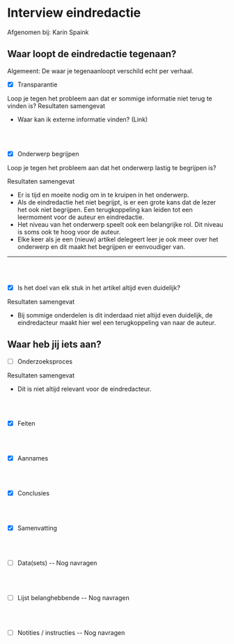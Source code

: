 # Interview eindredactie


Afgenomen bij: Karin Spaink

## Waar loopt de eindredactie tegenaan?




Algemeent:
De waar je tegenaanloopt verschild echt per verhaal.


- [x] Transparantie

Loop je tegen het probleem aan dat er sommige informatie niet terug te vinden is?
Resultaten samengevat

* Waar kan ik externe informatie vinden? (Link)

<br><br>

- [x] Onderwerp begrijpen

Loop je tegen het probleem aan dat het onderwerp lastig te begrijpen is?

Resultaten samengevat
* Er is tijd en moeite nodig om in te kruipen in het onderwerp.
* Als de eindredactie het niet begrijpt, is er een grote kans dat de lezer het ook niet begrijpen. Een terugkoppeling kan leiden tot een leermoment voor de auteur en eindredactie.
* Het niveau van het onderwerp speelt ook een belangrijke rol. Dit niveau is soms ook te hoog voor de auteur.
* Elke keer als je een (nieuw) artikel delegeert leer je ook meer over het onderwerp en dit maakt het begrijpen er eenvoudiger van.


---------------------

<br><br>

- [x] Is het doel van elk stuk in het artikel altijd even duidelijk?

Resultaten samengevat
* Bij sommige onderdelen is dit inderdaad niet altijd even duidelijk, de eindredacteur maakt hier wel een terugkoppeling van naar de auteur.

## Waar heb jij iets aan?

- [ ] Onderzoeksproces

Resultaten samengevat

* Dit is niet altijd relevant voor de eindredacteur.

<br><br>

- [x] Feiten

<br><br>

- [x] Aannames

<br><br>

- [x] Conclusies

<br><br>

- [x] Samenvatting

<br><br>

- [ ] Data(sets)
-- Nog navragen

<br><br>

- [ ] Lijst belanghebbende
-- Nog navragen

<br><br>

- [ ] Notities / instructies
-- Nog navragen

